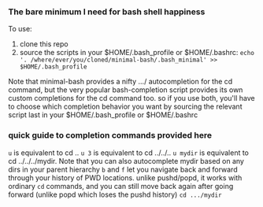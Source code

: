 ### The bare minimum I need for bash shell happiness

To use:

1. clone this repo
2. source the scripts in your $HOME/.bash_profile or $HOME/.bashrc:
`
echo '. /where/ever/you/cloned/minimal-bash/.bash_minimal' >> $HOME/.bash_profile
` 

Note that minimal-bash provides a nifty .../ autocompletion for the cd command, but the very popular bash-completion script provides its own custom completions for the cd command too.
so if you use both, you'll have to choose which completion behavior you want by sourcing the relevant script last in your $HOME/.bash_profile or $HOME/.bashrc

### quick guide to completion commands provided here

`u` is equivalent to cd ..
`u 3` is equivalent to cd ../../..
`u mydir` is equivalent to cd ../../../mydir.  Note that you can also autocomplete mydir based on any dirs in your parent hierarchy
`b` and `f` let you navigate back and forward through your history of PWD locations. unlike pushd/popd, it works with ordinary `cd` commands, and you can still move back again after going forward (unlike popd which loses the pushd history)
`cd .../mydir` 
